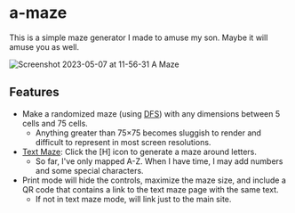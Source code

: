 # a-maze

This is a simple maze generator I made to amuse my son. Maybe it will amuse you as well.

![Screenshot 2023-05-07 at 11-56-31 A Maze](https://user-images.githubusercontent.com/23404711/236688536-49abf224-93e9-4e25-a565-c7817396f6ee.png)

## Features

- Make a randomized maze (using [DFS](https://en.wikipedia.org/wiki/Depth-first_search)) with any dimensions between 5 cells and 75 cells.
  - Anything greater than 75×75 becomes sluggish to render and difficult to represent in most screen resolutions.
- [Text Maze](https://nedredmond.github.io/a-maze/?text=text%0Amaze): Click the [H] icon to generate a maze around letters.
  - So far, I've only mapped A-Z. When I have time, I may add numbers and some special characters.
- Print mode will hide the controls, maximize the maze size, and include a QR code that contains a link to the text maze page with the same text.
  - If not in text maze mode, will link just to the main site.
  
